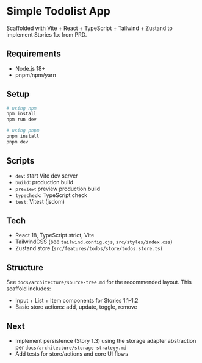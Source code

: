 # Simple Todolist App

Scaffolded with Vite + React + TypeScript + Tailwind + Zustand to implement Stories 1.x from PRD.

## Requirements
- Node.js 18+
- pnpm/npm/yarn

## Setup
```bash
# using npm
npm install
npm run dev

# using pnpm
pnpm install
pnpm dev
```

## Scripts
- `dev`: start Vite dev server
- `build`: production build
- `preview`: preview production build
- `typecheck`: TypeScript check
- `test`: Vitest (jsdom)

## Tech
- React 18, TypeScript strict, Vite
- TailwindCSS (see `tailwind.config.cjs`, `src/styles/index.css`)
- Zustand store (`src/features/todos/store/todos.store.ts`)

## Structure
See `docs/architecture/source-tree.md` for the recommended layout. This scaffold includes:
- Input + List + Item components for Stories 1.1–1.2
- Basic store actions: add, update, toggle, remove

## Next
- Implement persistence (Story 1.3) using the storage adapter abstraction per `docs/architecture/storage-strategy.md`
- Add tests for store/actions and core UI flows

